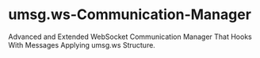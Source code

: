 # umsg.ws-Communication-Manager
Advanced and Extended WebSocket Communication Manager That Hooks With Messages Applying umsg.ws Structure.
